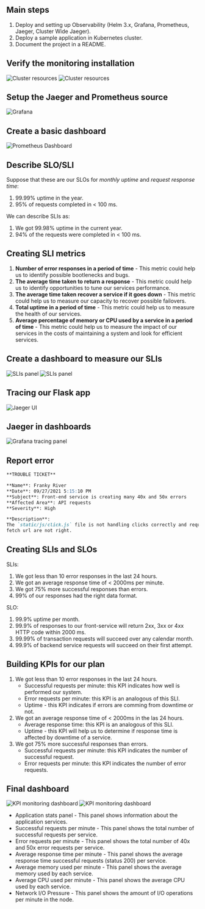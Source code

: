 ## Main steps

1. Deploy and setting up Observability (Helm 3.x, Grafana, Prometheus, Jaeger, Cluster Wide Jaeger).
2. Deploy a sample application in Kubernetes cluster.
3. Document the project in a README.

## Verify the monitoring installation

![Cluster resources](./docs/images/monitoringinstallation1.png)
![Cluster resources](./docs/images/monitoringinstallation2.png)

## Setup the Jaeger and Prometheus source

![Grafana](./docs/images/grafana.png)

## Create a basic dashboard

![Prometheus Dashboard](./docs/images/prometheusdashboard.png)

## Describe SLO/SLI

Suppose that these are our SLOs for *monthly uptime* and *request response time*:
1. 99.99% uptime in the year.
2. 95% of requests completed in < 100 ms.

We can describe SLIs as:
1. We got 99.98% uptime in the current year.
2. 94% of the requests were completed in < 100 ms.

## Creating SLI metrics

1. **Number of error responses in a period of time** - This metric could help us to identify possible bootlenecks and bugs.
2. **The average time taken to return a response** - This metric could help us to identify opportunities to tune our services performance.
3. **The average time taken recover a service if it goes down** - This metric could help us to measure our capacity to recover possible failovers.
4. **Total uptime in a period of time** - This metric could help us to measure the health of our services.
5. **Average percentage of memory or CPU used by a service in a period of time** - This metric could help us to measure the impact of our services in the costs of maintaining a system and look for efficient services.

## Create a dashboard to measure our SLIs

![SLIs panel](./docs/images/panel1.png)
![SLIs panel](./docs/images/panel2.png)

## Tracing our Flask app

![Jaeger UI](./docs/images/backendtracing.png)

## Jaeger in dashboards

![Grafana tracing panel](./docs/images/tracingpanel.png)

## Report error

```markdown
**TROUBLE TICKET**

**Name**: Franky River
**Date**: 09/27/2021 5:15:10 PM
**Subject**: Front-end service is creating many 40x and 50x errors
**Affected Area**: API requests
**Severity**: High

**Description**:
The `static/js/click.js` file is not handling clicks correctly and requests can not be processed because the
fetch url are not right.
```

## Creating SLIs and SLOs

SLIs:
1. We got less than 10 error responses in the last 24 hours.
2. We got an average response time of < 2000ms per minute.
3. We got 75% more successful responses than errors.
4. 99% of our responses had the right data format.

SLO:
1. 99.9% uptime per month.
2. 99.9% of responses to our front-service will return 2xx, 3xx or 4xx HTTP code within 2000 ms.
3. 99.99% of transaction requests will succeed over any calendar month.
4. 99.9% of backend service requests will succeed on their first attempt.

## Building KPIs for our plan

1. We got less than 10 error responses in the last 24 hours.
    + Successful requests per minute:  this KPI indicates how well is performed our system.
    + Error requests per minute: this KPI is an analogous of this SLI.
    + Uptime - this KPI indicates if errors are comming from downtime or not.
2. We got an average response time of < 2000ms in the las 24 hours.
    + Average response time:  this KPI is an analogous of this SLI.
    + Uptime - this KPI will help us to determine if response time is affected by downtime of a service.
3. We got 75% more successful responses than errors.
    + Successful requests per minute:  this KPI indicates the number of successful request.
    + Error requests per minute: this KPI indicates the number of error requests.

## Final dashboard

![KPI monitoring dashboard](./docs/images/finaldashboard1.png)
![KPI monitoring dashboard](./docs/images/finaldashboard2.png)

+ Application stats panel - This panel shows information about the application services.
+ Successful requests per minute - This panel shows the total number of successful requests per service.
+ Error requests per minute - This panel shows the total number of 40x and 50x error requests per service.
+ Average response time per minute - This panel shows the average response time successful requests (status 200) per service.
+ Average memory used per minute - This panel shows the average memory used by each service.
+ Average CPU used per minute - This panel shows the average CPU used by each service.
+ Network I/O Pressure - This panel shows the amount of I/O operations per minute in the node.